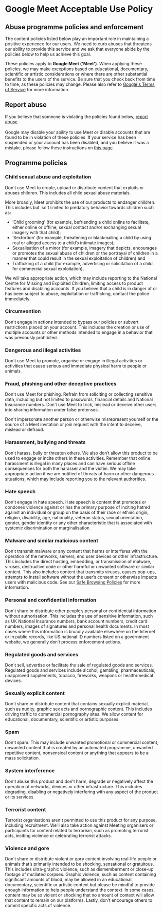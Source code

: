 Google Meet Acceptable Use Policy
=================================

Abuse programme policies and enforcement
----------------------------------------

The content policies listed below play an important role in maintaining a positive experience for our users. We need to curb abuses that threatens our ability to provide this service and we ask that everyone abide by the policies below to help us achieve this goal. 

These policies apply to **Google Meet ('Meet')**. When applying these policies, we may make exceptions based on educational, documentary, scientific or artistic considerations or where there are other substantial benefits to the users of the service. Be sure that you check back from time to time, as these policies may change. Please also refer to [Google's Terms of Service](https://policies.google.com/terms?hl=en-US) for more information.

Report abuse
------------

If you believe that someone is violating the policies found below, [report abuse](https://support.google.com/meet/contact/abuse).   
   
Google may disable your ability to use Meet or disable accounts that are found to be in violation of these policies. If your service has been suspended or your account has been disabled, and you believe it was a mistake, please follow these instructions on [this page](https://accounts.google.com/signin/v2/recoveryidentifier?fpOnly=1&hl=en&flowName=GlifWebSignIn&flowEntry=ServiceLogin).

Programme policies
------------------

### Child sexual abuse and exploitation 

Don't use Meet to create, upload or distribute content that exploits or abuses children. This includes all child sexual abuse materials. 

More broadly, Meet prohibits the use of our products to endanger children. This includes but isn't limited to predatory behavior towards children such as:

* ‘Child grooming’ (for example, befriending a child online to facilitate, either online or offline, sexual contact and/or exchanging sexual imagery with that child);
* ‘Sextortion’ (for example, threatening or blackmailing a child by using real or alleged access to a child’s intimate images); 
* Sexualisation of a minor (for example, imagery that depicts, encourages or promotes the sexual abuse of children or the portrayal of children in a manner that could result in the sexual exploitation of children) and 
* Trafficking of a child (for example, advertising or solicitation of a child for commercial sexual exploitation).  

We will take appropriate action, which may include reporting to the National Centre for Missing and Exploited Children, limiting access to product features and disabling accounts. If you believe that a child is in danger of or has been subject to abuse, exploitation or trafficking, contact the police immediately.

### Circumvention 

Don't engage in actions intended to bypass our policies or subvert restrictions placed on your account. This includes the creation or use of multiple accounts or other methods intended to engage in a behavior that was previously prohibited. 

### Dangerous and illegal activities

Don't use Meet to promote, organise or engage in illegal activities or activities that cause serious and immediate physical harm to people or animals.

### Fraud, phishing and other deceptive practices

Don't use Meet for phishing. Refrain from soliciting or collecting sensitive data, including but not limited to passwords, financial details and National Insurance numbers. Don't use Meet to trick, mislead or deceive other users into sharing information under false pretenses.

Don't impersonate another person or otherwise misrepresent yourself or the source of a Meet invitation or join request with the intent to deceive, mislead or defraud.

### Harassment, bullying and threats 

Don't harass, bully or threaten others. We also don’t allow this product to be used to engage or incite others in these activities. Remember that online harassment is illegal in many places and can have serious offline consequences for both the harasser and the victim. We may take appropriate action if we are notified of threats of harm or other dangerous situations, which may include reporting you to the relevant authorities.

### Hate speech

Don't engage in hate speech. Hate speech is content that promotes or condones violence against or has the primary purpose of inciting hatred against an individual or group on the basis of their race or ethnic origin, religion, disability, age, nationality, veteran status, sexual orientation, gender, gender identity or any other characteristic that is associated with systemic discrimination or marginalisation.

### Malware and similar malicious content

Don't transmit malware or any content that harms or interferes with the operation of the networks, servers, end user devices or other infrastructure. This includes the direct hosting, embedding, or transmission of malware, viruses, destructive code or other harmful or unwanted software or similar content. This also includes content that transmits viruses, causes pop-ups, attempts to install software without the user’s consent or otherwise impacts users with malicious code. See our [Safe Browsing Policies](https://safebrowsing.google.com/#policies) for more information.

### Personal and confidential information

Don't share or distribute other people’s personal or confidential information without authorisation. ​This includes the use of sensitive information, such as UK National Insurance numbers, bank account numbers, credit card numbers, images of signatures and personal health documents. In most cases where this information is broadly available elsewhere on the Internet or in public records, like US national ID numbers listed on a government website, we generally don’t process enforcement actions. 

### Regulated goods and services 

​Don't sell, advertise or facilitate the sale of regulated goods and services. Regulated goods and services include alcohol, gambling, pharmaceuticals, unapproved supplements, tobacco, fireworks, weapons or health/medical devices.

### Sexually explicit content 

Don't share or distribute content that contains sexually explicit material, such as nudity, graphic sex acts and pornographic content. This includes driving traffic to commercial pornography sites. We allow content for educational, documentary, scientific or artistic purposes.

### Spam 

Don't spam. This may include unwanted promotional or commercial content, unwanted content that is created by an automated programme, unwanted repetitive content, nonsensical content or anything that appears to be a mass solicitation.

### System interference

Don't abuse this product and don't harm, degrade or negatively affect the operation of networks, devices or other infrastructure. This includes degrading, disabling or negatively interfering with any aspect of the product or its services.

### Terrorist content

Terrorist organisations aren't permitted to use this product for any purpose, including recruitment. We’ll also take action against Meeting organisers or participants for content related to terrorism, such as promoting terrorist acts, inciting violence or celebrating terrorist attacks. 

### Violence and gore 

Don't share or distribute violent or gory content involving real-life people or animals that’s primarily intended to be shocking, sensational or gratuitous. This includes ultra-graphic violence, such as dismemberment or close-up footage of mutilated corpses. Graphic violence, such as content containing significant amounts of blood, may be allowed in an educational, documentary, scientific or artistic context but please be mindful to provide enough information to help people understand the context. In some cases, content may be so violent or shocking that no amount of context will allow that content to remain on our platforms. Lastly, don't encourage others to commit specific acts of violence.